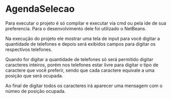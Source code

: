 # AgendaSelecao

Para executar o projeto é só compilar e executar via cmd ou pela ide de sua preferencia. Para o desenvolvimento dele foi utilizado o NetBeans.

Na execução do projeto ele mostrar uma tela de input para você digitar a quantidade de telefones e depois será exibidos campos para digitar os respectivos telefones.

Quando for digitar a quantidade de telefones só será permitido digitar caracteres inteiros, porém nos telefones estar livre para digitar o tipo de caractere que você preferir, sendo que cada caractere equivale a uma posição que será ocupada.

Ao final de digitar todos os caracteres irá aparecer uma mensagem com o númeo de posição ocupada.
